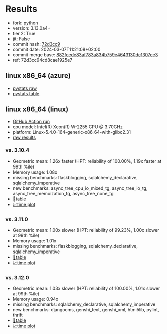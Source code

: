 # Results

- fork: python
- version: 3.13.0a4+
- tier 2: True
- jit: False
- commit hash: [72d3cc9](https://github.com/python/cpython/commit/72d3cc9)
- commit date: 2024-03-07T11:21:08+02:00
- commit merge base: [882fcede83af783a834b759e4643130dc1307ee3](https://github.com/python/cpython/commit/882fcede83af783a834b759e4643130dc1307ee3)
- ref: 72d3cc94cd8cae1925e7

## linux x86_64 (azure)

- [pystats raw](bm-20240307-azure-x86_64-python-72d3cc94cd8cae1925e7-3.13.0a4%2B-72d3cc9-pystats.json)
- [pystats table](bm-20240307-azure-x86_64-python-72d3cc94cd8cae1925e7-3.13.0a4%2B-72d3cc9-pystats.md)

## linux x86_64 (linux)

- [GitHub Action run](https://github.com/faster-cpython/benchmarking/actions/runs/8190029525)
- cpu model: Intel(R) Xeon(R) W-2255 CPU @ 3.70GHz
- platform: Linux-5.4.0-164-generic-x86_64-with-glibc2.31
- [raw results](bm-20240307-linux-x86_64-python-72d3cc94cd8cae1925e7-3.13.0a4%2B-72d3cc9.json)

### vs. 3.10.4

- Geometric mean: 1.26x faster (HPT: reliability of 100.00%, 1.19x faster at 99th %ile)
- Memory usage: 1.08x
- missing benchmarks: flaskblogging, sqlalchemy_declarative, sqlalchemy_imperative
- new benchmarks: async_tree_cpu_io_mixed_tg, async_tree_io_tg, async_tree_memoization_tg, async_tree_none_tg
- [📄table](bm-20240307-linux-x86_64-python-72d3cc94cd8cae1925e7-3.13.0a4%2B-72d3cc9-vs-3.10.4.md)
- [📈time plot](bm-20240307-linux-x86_64-python-72d3cc94cd8cae1925e7-3.13.0a4%2B-72d3cc9-vs-3.10.4.png)

### vs. 3.11.0

- Geometric mean: 1.00x slower (HPT: reliability of 99.23%, 1.00x slower at 99th %ile)
- Memory usage: 1.01x
- missing benchmarks: flaskblogging, sqlalchemy_declarative, sqlalchemy_imperative
- [📄table](bm-20240307-linux-x86_64-python-72d3cc94cd8cae1925e7-3.13.0a4%2B-72d3cc9-vs-3.11.0.md)
- [📈time plot](bm-20240307-linux-x86_64-python-72d3cc94cd8cae1925e7-3.13.0a4%2B-72d3cc9-vs-3.11.0.png)

### vs. 3.12.0

- Geometric mean: 1.03x slower (HPT: reliability of 100.00%, 1.01x slower at 99th %ile)
- Memory usage: 0.94x
- missing benchmarks: sqlalchemy_declarative, sqlalchemy_imperative
- new benchmarks: djangocms, genshi_text, genshi_xml, html5lib, pylint, thrift
- [📄table](bm-20240307-linux-x86_64-python-72d3cc94cd8cae1925e7-3.13.0a4%2B-72d3cc9-vs-3.12.0.md)
- [📈time plot](bm-20240307-linux-x86_64-python-72d3cc94cd8cae1925e7-3.13.0a4%2B-72d3cc9-vs-3.12.0.png)

